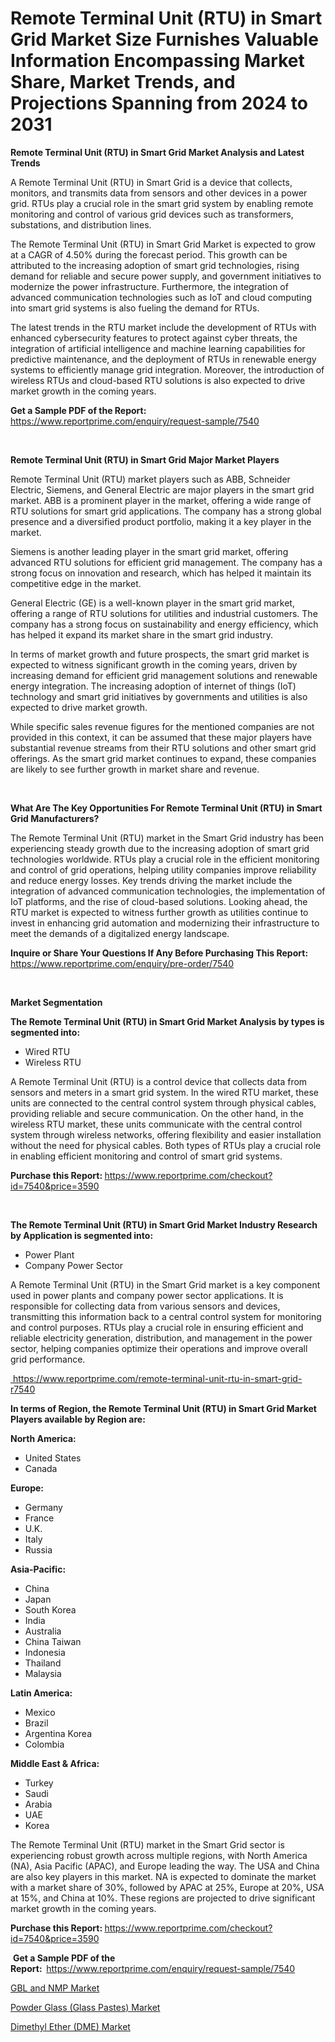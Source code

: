 <p><h1>Remote Terminal Unit (RTU) in Smart Grid Market Size Furnishes Valuable Information Encompassing Market Share, Market Trends, and Projections Spanning from 2024 to 2031</h1></p><p><strong>Remote Terminal Unit (RTU) in Smart Grid Market Analysis and Latest Trends</strong></p>
<p><p>A Remote Terminal Unit (RTU) in Smart Grid is a device that collects, monitors, and transmits data from sensors and other devices in a power grid. RTUs play a crucial role in the smart grid system by enabling remote monitoring and control of various grid devices such as transformers, substations, and distribution lines.</p><p>The Remote Terminal Unit (RTU) in Smart Grid Market is expected to grow at a CAGR of 4.50% during the forecast period. This growth can be attributed to the increasing adoption of smart grid technologies, rising demand for reliable and secure power supply, and government initiatives to modernize the power infrastructure. Furthermore, the integration of advanced communication technologies such as IoT and cloud computing into smart grid systems is also fueling the demand for RTUs.</p><p>The latest trends in the RTU market include the development of RTUs with enhanced cybersecurity features to protect against cyber threats, the integration of artificial intelligence and machine learning capabilities for predictive maintenance, and the deployment of RTUs in renewable energy systems to efficiently manage grid integration. Moreover, the introduction of wireless RTUs and cloud-based RTU solutions is also expected to drive market growth in the coming years.</p></p>
<p><strong>Get a Sample PDF of the Report:&nbsp;</strong> <a href="https://www.reportprime.com/enquiry/request-sample/7540">https://www.reportprime.com/enquiry/request-sample/7540</a></p>
<p>&nbsp;</p>
<p><strong>Remote Terminal Unit (RTU) in Smart Grid Major Market Players</strong></p>
<p><p>Remote Terminal Unit (RTU) market players such as ABB, Schneider Electric, Siemens, and General Electric are major players in the smart grid market. ABB is a prominent player in the market, offering a wide range of RTU solutions for smart grid applications. The company has a strong global presence and a diversified product portfolio, making it a key player in the market.</p><p>Siemens is another leading player in the smart grid market, offering advanced RTU solutions for efficient grid management. The company has a strong focus on innovation and research, which has helped it maintain its competitive edge in the market.</p><p>General Electric (GE) is a well-known player in the smart grid market, offering a range of RTU solutions for utilities and industrial customers. The company has a strong focus on sustainability and energy efficiency, which has helped it expand its market share in the smart grid industry.</p><p>In terms of market growth and future prospects, the smart grid market is expected to witness significant growth in the coming years, driven by increasing demand for efficient grid management solutions and renewable energy integration. The increasing adoption of internet of things (IoT) technology and smart grid initiatives by governments and utilities is also expected to drive market growth.</p><p>While specific sales revenue figures for the mentioned companies are not provided in this context, it can be assumed that these major players have substantial revenue streams from their RTU solutions and other smart grid offerings. As the smart grid market continues to expand, these companies are likely to see further growth in market share and revenue.</p></p>
<p>&nbsp;</p>
<p><strong>What Are The Key Opportunities For Remote Terminal Unit (RTU) in Smart Grid Manufacturers?</strong></p>
<p><p>The Remote Terminal Unit (RTU) market in the Smart Grid industry has been experiencing steady growth due to the increasing adoption of smart grid technologies worldwide. RTUs play a crucial role in the efficient monitoring and control of grid operations, helping utility companies improve reliability and reduce energy losses. Key trends driving the market include the integration of advanced communication technologies, the implementation of IoT platforms, and the rise of cloud-based solutions. Looking ahead, the RTU market is expected to witness further growth as utilities continue to invest in enhancing grid automation and modernizing their infrastructure to meet the demands of a digitalized energy landscape.</p></p>
<p><strong>Inquire or Share Your Questions If Any Before Purchasing This Report:</strong> <a href="https://www.reportprime.com/enquiry/pre-order/7540">https://www.reportprime.com/enquiry/pre-order/7540</a></p>
<p>&nbsp;</p>
<p><strong>Market Segmentation</strong></p>
<p><strong>The Remote Terminal Unit (RTU) in Smart Grid Market Analysis by types is segmented into:</strong></p>
<p><ul><li>Wired RTU</li><li>Wireless RTU</li></ul></p>
<p><p>A Remote Terminal Unit (RTU) is a control device that collects data from sensors and meters in a smart grid system. In the wired RTU market, these units are connected to the central control system through physical cables, providing reliable and secure communication. On the other hand, in the wireless RTU market, these units communicate with the central control system through wireless networks, offering flexibility and easier installation without the need for physical cables. Both types of RTUs play a crucial role in enabling efficient monitoring and control of smart grid systems.</p></p>
<p><strong>Purchase this Report:&nbsp;</strong><a href="https://www.reportprime.com/checkout?id=7540&price=3590">https://www.reportprime.com/checkout?id=7540&price=3590</a></p>
<p>&nbsp;</p>
<p><strong>The Remote Terminal Unit (RTU) in Smart Grid Market Industry Research by Application is segmented into:</strong></p>
<p><ul><li>Power Plant</li><li>Company Power Sector</li></ul></p>
<p><p>A Remote Terminal Unit (RTU) in the Smart Grid market is a key component used in power plants and company power sector applications. It is responsible for collecting data from various sensors and devices, transmitting this information back to a central control system for monitoring and control purposes. RTUs play a crucial role in ensuring efficient and reliable electricity generation, distribution, and management in the power sector, helping companies optimize their operations and improve overall grid performance.</p></p>
<p><a href="https://www.reportprime.com/remote-terminal-unit-rtu-in-smart-grid-r7540">&nbsp;https://www.reportprime.com/remote-terminal-unit-rtu-in-smart-grid-r7540</a></p>
<p><strong>In terms of Region, the Remote Terminal Unit (RTU) in Smart Grid Market Players available by Region are:</strong></p>
<p>
    <p> <strong> North America: </strong>
        <ul>
            <li>United States</li>
            <li>Canada</li>
        </ul>
        </p> 
    <p> <strong> Europe: </strong>
        <ul>
            <li>Germany</li>
            <li>France</li>
            <li>U.K.</li>
            <li>Italy</li>
            <li>Russia</li>
        </ul>
        </p> 
    <p> <strong> Asia-Pacific: </strong>
        <ul>
            <li>China</li>
            <li>Japan</li>
            <li>South Korea</li>
            <li>India</li>
            <li>Australia</li>
            <li>China Taiwan</li>
            <li>Indonesia</li>
            <li>Thailand</li>
            <li>Malaysia</li>
        </ul>
        </p> 
    <p> <strong> Latin America: </strong>
        <ul>
            <li>Mexico</li>
            <li>Brazil</li>
            <li>Argentina Korea</li>
            <li>Colombia</li>
        </ul>
        </p> 
    <p> <strong> Middle East & Africa: </strong>
        <ul>
            <li>Turkey</li>
            <li>Saudi</li>
            <li>Arabia</li>
            <li>UAE</li>
            <li>Korea</li>
        </ul>
    </p>
    </p>
<p><p>The Remote Terminal Unit (RTU) market in the Smart Grid sector is experiencing robust growth across multiple regions, with North America (NA), Asia Pacific (APAC), and Europe leading the way. The USA and China are also key players in this market. NA is expected to dominate the market with a market share of 30%, followed by APAC at 25%, Europe at 20%, USA at 15%, and China at 10%. These regions are projected to drive significant market growth in the coming years.</p></p>
<p><strong>Purchase this Report: </strong><a href="https://www.reportprime.com/checkout?id=7540&price=3590">https://www.reportprime.com/checkout?id=7540&price=3590</a></p>
<p>&nbsp;<strong>Get a Sample PDF of the Report:&nbsp;&nbsp;</strong><a href="https://www.reportprime.com/enquiry/request-sample/7540">https://www.reportprime.com/enquiry/request-sample/7540</a></p>
<p><strong></strong></p>
<p><p><a href="https://eight-handstand-8fb.notion.site/GBL-and-NMP-Market-Research-Report-Its-History-and-Forecast-2024-to-2031-0e71567fe1134a2a925a7d15fa6786d1">GBL and NMP Market</a></p><p><a href="https://skillful-vermicelli-b89.notion.site/Powder-Glass-Glass-Pastes-Market-Size-Market-Outlook-and-Market-Forecast-2024-to-2031-fc2139d3a1a04f39af9013f5c5ea63b6">Powder Glass (Glass Pastes) Market</a></p><p><a href="https://simplistic-meeting-7ee.notion.site/Dimethyl-Ether-DME-Market-Analysis-Its-CAGR-Market-Segmentation-and-Global-Industry-Overview-2d05c4c4650f497f8b99358ff1ced945">Dimethyl Ether (DME) Market</a></p></p>